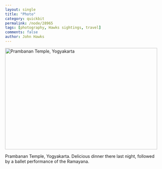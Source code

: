 ```yaml
---
layout: single 
title: "Photo" 
category: quickbit
permalink: /node/28965
tags: [photography, Hawks sightings, travel] 
comments: false 
author: John Hawks 
---
```


<div class="middle-picture">
<a href="http://www.flickr.com/photos/johnhawks/7568739588/" title="Prambanan Temple, Yogyakarta by John Hawks, on Flickr"><img src="http://farm9.staticflickr.com/8153/7568739588_3020e71f40.jpg" width="500" height="333" alt="Prambanan Temple, Yogyakarta"></a>

</div>

Prambanan Temple, Yogyakarta. Delicious dinner there last night, followed by a ballet performance of the Ramayana. 

